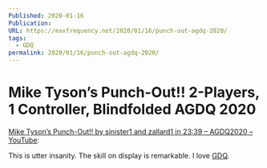 ```yaml
---
Published: 2020-01-16
Publication: 
URL: https://maxfrequency.net/2020/01/16/punch-out-agdq-2020/
tags:
  - GDQ
permalink: 2020/01/16/punch-out-agdq-2020/
---
```

# Mike Tyson’s Punch-Out!! 2-Players, 1 Controller, Blindfolded AGDQ 2020

[Mike Tyson’s Punch-Out!! by sinister1 and zallard1 in 23:39 – AGDQ2020 – YouTube](https://www.youtube.com/watch?v=lLGY_BNYLx8&t=8s):

This is utter insanity. The skill on display is remarkable. I love [GDQ](https://gamesdonequick.com/).
